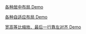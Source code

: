 


[各种居中布局 Demo](https://lacorda.github.io/demo.html#/index/layout-center)


[各种自适应布局 Demo](https://lacorda.github.io/demo.html#/index/layout-flex)


[宽高等比缩放、最后一行靠左对齐 Demo](https://lacorda.github.io/demo.html#/index/same-size)

